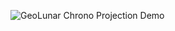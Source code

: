 ![GeoLunar Chrono Projection Demo](https://raw.githubusercontent.com/K-Yama2010/GeoLunar_Chrono_Projection/images/2.gif)
